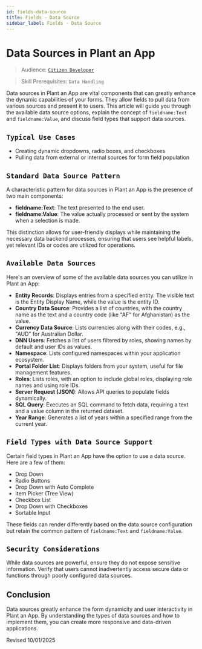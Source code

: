 ```yaml
---
id: fields-data-source
title: Fields - Data Source
sidebar_label: Fields - Data Source
---
```


# Data Sources in Plant an App

> Audience: [`Citizen Developer`](/audience.md#citizen-developers)

> Skill Prerequisites: `Data Handling`

Data sources in Plant an App are vital components that can greatly enhance the dynamic capabilities of your forms. They allow fields to pull data from various sources and present it to users. This article will guide you through the available data source options, explain the concept of `fieldname:Text` and `fieldname:Value`, and discuss field types that support data sources.

## `Typical Use Cases`

- Creating dynamic dropdowns, radio boxes, and checkboxes
- Pulling data from external or internal sources for form field population


## `Standard Data Source Pattern`

A characteristic pattern for data sources in Plant an App is the presence of two main components:
- **fieldname:Text**: The text presented to the end user.
- **fieldname:Value**: The value actually processed or sent by the system when a selection is made.

This distinction allows for user-friendly displays while maintaining the necessary data backend processes, ensuring that users see helpful labels, yet relevant IDs or codes are utilized for operations.

## `Available Data Sources`

Here's an overview of some of the available data sources you can utilize in Plant an App:

- **Entity Records**: Displays entries from a specified entity. The visible text is the Entity Display Name, while the value is the entity ID.
- **Country Data Source**: Provides a list of countries, with the country name as the text and a country code (like "AF" for Afghanistan) as the value.
- **Currency Data Source**: Lists currencies along with their codes, e.g., "AUD" for Australian Dollar.
- **DNN Users**: Fetches a list of users filtered by roles, showing names by default and user IDs as values.
- **Namespace**: Lists configured namespaces within your application ecosystem.
- **Portal Folder List**: Displays folders from your system, useful for file management features.
- **Roles**: Lists roles, with an option to include global roles, displaying role names and using role IDs.
- **Server Request (JSON)**: Allows API queries to populate fields dynamically.
- **SQL Query**: Executes an SQL command to fetch data, requiring a text and a value column in the returned dataset.
- **Year Range**: Generates a list of years within a specified range from the current year.

## `Field Types with Data Source Support`

Certain field types in Plant an App have the option to use a data source. Here are a few of them:

- Drop Down
- Radio Buttons
- Drop Down with Auto Complete
- Item Picker (Tree View)
- Checkbox List
- Drop Down with Checkboxes
- Sortable Input

These fields can render differently based on the data source configuration but retain the common pattern of `fieldname:Text` and `fieldname:Value`.

## `Security Considerations`

While data sources are powerful, ensure they do not expose sensitive information. Verify that users cannot inadvertently access secure data or functions through poorly configured data sources.



## Conclusion

Data sources greatly enhance the form dynamicity and user interactivity in Plant an App. By understanding the types of data sources and how to implement them, you can create more responsive and data-driven applications.

Revised 10/01/2025